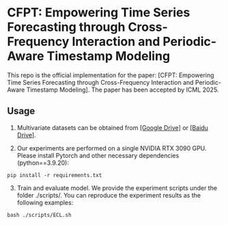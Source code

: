# CFPT: Empowering Time Series Forecasting through Cross-Frequency Interaction and Periodic-Aware Timestamp Modeling

This repo is the official implementation for the paper: [CFPT: Empowering Time Series Forecasting through Cross-Frequency Interaction and Periodic-Aware Timestamp Modeling]. The paper has been accepted by ICML 2025.


## Usage 

1. Multivariate datasets can be obtained from [[Google Drive]](https://drive.google.com/drive/folders/13Cg1KYOlzM5C7K8gK8NfC-F3EYxkM3D2?usp=sharing) or [[Baidu Drive]](https://pan.baidu.com/s/1r3KhGd0Q9PJIUZdfEYoymg?pwd=i9iy).

2. Our experiments are performed on a single NVIDIA RTX 3090 GPU. Please install Pytorch and other necessary dependencies (python==3.9.20):
```
pip install -r requirements.txt
```
3. Train and evaluate model. We provide the experiment scripts under the folder ./scripts/. You can reproduce the experiment results as the following examples:

```
bash ./scripts/ECL.sh
```


